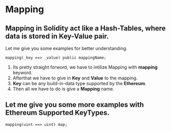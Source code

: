 # Mapping

## Mapping in **Solidity** act like a **Hash-Tables**, where data is stored in **Key-Value** pair.

Let me give you some examples for better understanding.

```solidity
mapping(_key ==> _value) public mappingName;
```

1. Its pretty straight forword, we have to intilize Mapping with **mapping** keyword.
2. Afterthat we have to give in **Key** and **Value** to the mapping.
3. **Key** can be any build-in-data type supported by the **Ethereum**.
4. Then all we have to do is give a **Mapping** name.

## Let me give you some more examples with Ethereum Supported KeyTypes.

```solidity
mapping(uint ==> uint) map;
```
